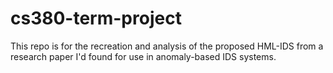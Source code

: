 # cs380-term-project
This repo is for the recreation and analysis of the proposed HML-IDS from a research paper I'd found for use in anomaly-based IDS systems.
